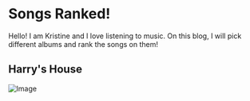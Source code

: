 # Songs Ranked!
Hello! I am Kristine and I love listening to music. On this blog, I will pick different albums and rank the songs on them!

## Harry's House 
![Image](harryshouse)
